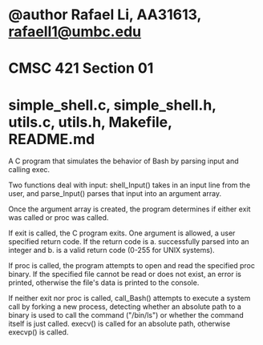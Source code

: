 # @author Rafael Li, AA31613, rafaell1@umbc.edu
# CMSC 421 Section 01
# simple_shell.c, simple_shell.h, utils.c, utils.h, Makefile, README.md

A C program that simulates the behavior of Bash by parsing input and calling exec.

Two functions deal with input: shell_Input() takes in an input line from the user,
and parse_Input() parses that input into an argument array.

Once the argument array is created, the program determines if either exit was called
or proc was called. 

If exit is called, the C program exits. One argument is allowed, a user specified return code.
If the return code is a. successfully parsed into an integer and b. is a valid return code (0-255 for UNIX systems).

If proc is called, the program attempts to open and read the specified proc binary.
If the specified file cannot be read or does not exist, an error is printed, otherwise
the file's data is printed to the console.

If neither exit nor proc is called, call_Bash() attempts to execute a system call by forking
a new process, detecting whether an absolute path to a binary is used to call the command ("/bin/ls")
or whether the command itself is just called. execv() is called for an absolute path, otherwise execvp() is called.

